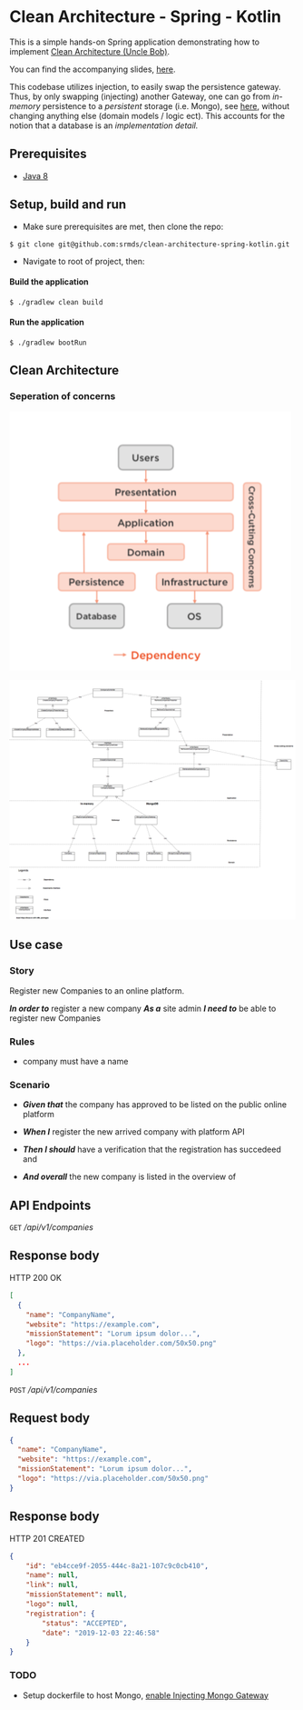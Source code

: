 # Clean Architecture - Spring - Kotlin  

This is a simple hands-on Spring application demonstrating how to implement [Clean Architecture (Uncle Bob)][0].

You can find the accompanying slides, [here][2].

This codebase utilizes injection, to easily swap the persistence gateway. Thus, by only swapping (injecting) another Gateway, one can go from _in-memory_ persistence to a _persistent_ storage (i.e. Mongo), see [here][4], without changing anything else (domain models / logic ect). This accounts for the notion that a database is an _implementation detail._

## Prerequisites

- [Java 8][1]

## Setup, build and run

- Make sure prerequisites are met, then clone the repo:

```shell
$ git clone git@github.com:srmds/clean-architecture-spring-kotlin.git
```

- Navigate to root of project, then:

#### Build the application
```shell
$ ./gradlew clean build
```

#### Run the application

```
$ ./gradlew bootRun
```

## Clean Architecture

### Seperation of concerns

![](/documentation/clean_architecture_layers.png)

![](/documentation/class_diagram.png)

## Use case

### Story

Register new Companies to an online platform.

***In order to*** register a new company
***As a*** site admin
***I need to*** be able to register new Companies 

### Rules

- company must have a name

### Scenario
 
- ***Given that*** the company has approved to be listed on the public online platform

- ***When I*** register the new arrived company with platform API

- ***Then I should*** have a verification that the registration has succedeed and

- ***And overall*** the new company is listed in the overview of 


## API Endpoints

`GET` _/api/v1/companies_

## Response body

HTTP 200 OK

```json
[
  {
    "name": "CompanyName",
    "website": "https://example.com",
    "missionStatement": "Lorum ipsum dolor...",
    "logo": "https://via.placeholder.com/50x50.png"
  },
  ...
]
```

`POST` _/api/v1/companies_

## Request body

```json
{
  "name": "CompanyName",
  "website": "https://example.com",
  "missionStatement": "Lorum ipsum dolor...",
  "logo": "https://via.placeholder.com/50x50.png"
}
```

## Response body

HTTP 201 CREATED

```json
{
    "id": "eb4cce9f-2055-444c-8a21-107c9c0cb410",
    "name": null,
    "link": null,
    "missionStatement": null,
    "logo": null,
    "registration": {
        "status": "ACCEPTED",
        "date": "2019-12-03 22:46:58"
    }
}
```

### TODO

- Setup dockerfile to host Mongo, [enable Injecting Mongo Gateway]()

[0]: https://blog.cleancoder.com/uncle-bob/2012/08/13/the-clean-architecture.html
[1]: https://openjdk.java.net
[2]:/documentation/clean_architecture_slides.pdf
[4]: https://github.com/srmds/clean-architecture-spring-kotlin/blob/master/src/main/kotlin/com/screaming/architecture/MainDriver.kt#L247
